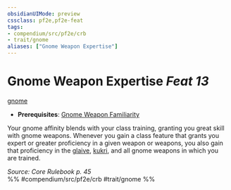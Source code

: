 ```yaml
---
obsidianUIMode: preview
cssclass: pf2e,pf2e-feat
tags:
- compendium/src/pf2e/crb
- trait/gnome
aliases: ["Gnome Weapon Expertise"]
---
```

# Gnome Weapon Expertise  *Feat 13*  
[gnome](gnome.md "Gnome Ancestry & Heritage Trait")  

- **Prerequisites**: [Gnome Weapon Familiarity](gnome-weapon-familiarity.md)

Your gnome affinity blends with your class training, granting you great skill with gnome weapons. Whenever you gain a class feature that grants you expert or greater proficiency in a given weapon or weapons, you also gain that proficiency in the [glaive](glaive.md), [kukri](kukri.md), and all gnome weapons in which you are trained.

*Source: Core Rulebook p. 45*  
%% #compendium/src/pf2e/crb #trait/gnome %%